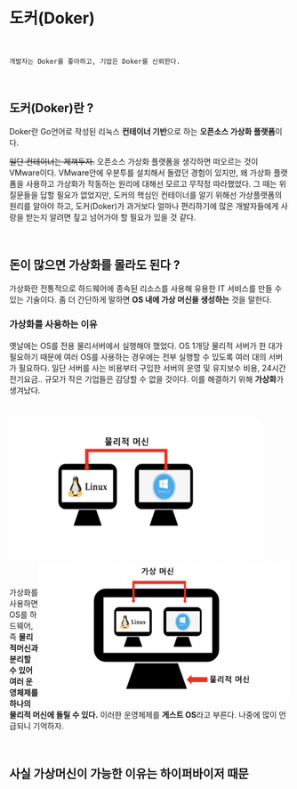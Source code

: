 # 도커(Doker)

<br>

```
개발자는 Doker를 좋아하고, 기업은 Doker를 신뢰한다.
```
<br>

## 도커(Doker)란 ?
Doker란 Go언어로 작성된 리눅스 **컨테이너 기반**으로 하는 **오픈소스 가상화 플랫폼**이다. 

~~일단 컨테이너는 제껴두자.~~ 오픈소스 가상화 플랫폼을 생각하면 떠오르는 것이 VMware이다. VMware안에 우분투를 설치해서 돌렸던 경험이 있지만, 왜 가상화 플랫폼을 사용하고 가상화가 작동하는 원리에 대해선 모르고 무작정 따라했었다. 그 때는 위 질문들을 답할 필요가 없었지만, 도커의 핵심인 컨테이너를 알기 위해선 가상플랫폼의 원리를 알아야 하고, 도커(Doker)가 과거보다 얼마나 편리하기에 많은 개발자들에게 사랑을 받는지 알려면 짚고 넘어가야 할 필요가 있을 것 같다.

<br>

## 돈이 많으면 가상화를 몰라도 된다 ?
가상화란 전통적으로 하드웨어에 종속된 리소스를 사용해 유용한 IT 서비스를 만들 수 있는 기술이다. 좀 더 간단하게 말하면 **OS 내에 가상 머신을 생성하는** 것을 말한다. 

### 가상화를 사용하는 이유 
옛날에는 OS를 전용 물리서버에서 실행해야 했었다. OS 1개당 물리적 서버가 한 대가 필요하기 때문에 여러 OS를 사용하는 경우에는 전부 실행할 수 있도록 여러 대의 서버가 필요하다.
 일단 서버를 사는 비용부터 구입한 서버의 운영 및 유지보수 비용, 24시간 전기요금.. 규모가 작은 기업들은 감당할 수 없을 것이다. 이를 해결하기 위해 **가상화**가 생겨났다.
 
 <br>

<img src="/resources/물리적머신.png" width='450px' height='250px'> <img align='right' src="/resources/가상머신.png" width='450px' height='250px'> 

<br>

가상화를 사용하면 OS를 하드웨어, 즉 **물리적머신과 분리할 수 있어 여러 운영체제를 하나의 물리적 머신에 돌릴 수 있다.** 이러한 운영체제를 **게스트 OS**라고 부른다. 나중에 많이 언급되니 기억하자.

<br>

## 사실 가상머신이 가능한 이유는 하이퍼바이저 때문

